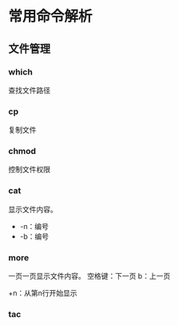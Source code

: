 # 常用命令解析
## 文件管理
### which
查找文件路径

### cp
复制文件

### chmod
控制文件权限

### cat
显示文件内容。
- -n：编号
- -b：编号
### more
一页一页显示文件内容。
空格键：下一页
b：上一页

+n：从第n行开始显示
### tac
